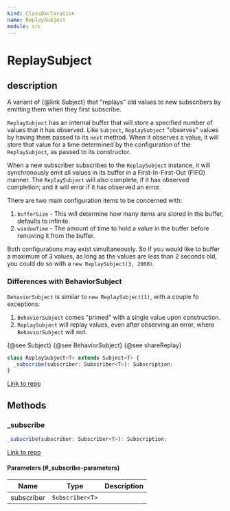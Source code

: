 ```yaml
---
kind: ClassDeclaration
name: ReplaySubject
module: src
---
```


# ReplaySubject

## description

A variant of {@link Subject} that "replays" old values to new subscribers by emitting them when they first subscribe.

`ReplaySubject` has an internal buffer that will store a specified number of values that it has observed. Like `Subject`,
`ReplaySubject` "observes" values by having them passed to its `next` method. When it observes a value, it will store that
value for a time determined by the configuration of the `ReplaySubject`, as passed to its constructor.

When a new subscriber subscribes to the `ReplaySubject` instance, it will synchronously emit all values in its buffer in
a First-In-First-Out (FIFO) manner. The `ReplaySubject` will also complete, if it has observed completion; and it will
error if it has observed an error.

There are two main configuration items to be concerned with:

1. `bufferSize` - This will determine how many items are stored in the buffer, defaults to infinite.
2. `windowTime` - The amount of time to hold a value in the buffer before removing it from the buffer.

Both configurations may exist simultaneously. So if you would like to buffer a maximum of 3 values, as long as the values
are less than 2 seconds old, you could do so with a `new ReplaySubject(3, 2000)`.

### Differences with BehaviorSubject

`BehaviorSubject` is similar to `new ReplaySubject(1)`, with a couple fo exceptions:

1. `BehaviorSubject` comes "primed" with a single value upon construction.
2. `ReplaySubject` will replay values, even after observing an error, where `BehaviorSubject` will not.

{@see Subject}
{@see BehaviorSubject}
{@see shareReplay}

```ts
class ReplaySubject<T> extends Subject<T> {
  _subscribe(subscriber: Subscriber<T>): Subscription;
}
```

[Link to repo](https://github.com/ReactiveX/rxjs/blob/master/src/internal/ReplaySubject.ts#L39-L157)

## Methods

### \_subscribe

```ts
_subscribe(subscriber: Subscriber<T>): Subscription;
```

[Link to repo](https://github.com/ReactiveX/rxjs/blob/master/src/internal/ReplaySubject.ts#L87-L120)

#### Parameters (#\_subscribe-parameters)

| Name       | Type            | Description |
| ---------- | --------------- | ----------- |
| subscriber | `Subscriber<T>` |             |
